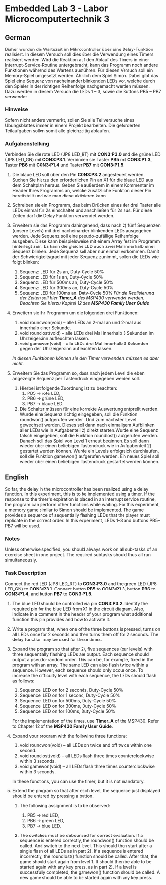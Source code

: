 # Embedded Lab 3 - Labor Microcomputertechnik 3

## German


Bisher wurden die Wartezeit im Mikrocontroller über eine Delay-Funktion realisiert. In diesem Versuch soll dies über die Verwendung eines Timers realisiert werden. Wird die Reaktion auf den Ablauf des Timers in einer Interrupt-Service-Routine untergebracht, kann das Programm noch andere Funktionen während des Wartens ausführen. Für diesen Versuch soll ein Memory-Spiel umgesetzt werden. Ähnlich dem Spiel Simon.
Dabei gibt das Spiel eine Sequenz von nacheinander blinkenden LEDs vor, welche durch den Spieler in der richtigen Reihenfolge nachgemacht werden müssen. Dazu werden in diesem Versuch die LEDs 1 – 3, sowie die Buttons PB5 – PB7 verwendet.

### Hinweise

Sofern nicht anders vermerkt, sollen Sie alle Teilversuche eines Übungsblattes immer in einem Projekt bearbeiten. Die geforderten Teilaufgaben sollen somit alle gleichzeitig ablaufen.

### Aufgabenstellung

Verbinden Sie die rote LED (JP8 LED_RT) mit **CON3:P3.0** und die grüne LED (JP8 LED_GN) mit
**CON3:P3.1**.
Verbinden sie Taster **PB5** mit **CON3:P1.3**, Taster **PB6** mit **CON3:P1.4** und Taster **PB7** mit **CON3:P1.5**.

1. Die blaue LED soll über den Pin **CON3:P3.2** angesteuert werden. Suchen Sie hierzu den erforderlichen Pin an X1 für die blaue LED aus dem Schaltplan heraus. Geben Sie außerdem in einem Kommentar im Header Ihres Programms an, welche zusätzliche Funktion dieser Pin bereitstellt und wie man diese aktivieren kann.

1. Schreiben sie ein Programm, das beim Drücken eines der drei Taster alle LEDs einmal für 2s einschaltet und anschließen für 2s aus. Für diese Zeiten darf die Delay Funktion verwendet werden.

1. Erweitern sie das Programm dahingehend, dass nach 2) fünf Sequenzen (unsere Levels) mit drei nacheinander blinkenden LEDs ausgegeben werden. Jede Sequenz soll eine pseudo-zufällige Reihenfolge ausgeben. Diese kann beispielsweise mit einem Array fest im Programm hinterlegt sein. Es kann die gleiche LED auch zwei Mal innerhalb einer Sequenz blinken. Jede Sequenz soll aber nur einmal vorkommen. Damit der Schwierigkeitsgrad mit jeder Sequenz zunimmt, sollen die LEDs wie folgt blinken:
    1. Sequenz: LED für 2s an, Duty-Cycle 50%
    1. Sequenz: LED für 1s an, Duty-Cycle 50%
    1. Sequenz: LED für 500ms an, Duty-Cycle 50%
    1. Sequenz: LED für 300ms an, Duty-Cycle 50%
    1. Sequenz: LED für 100ms an, Duty-Cycle 50%
    *Für die Realisierung der Zeiten soll hier **Timer_A** des MSP430 verwendet werden. Beachten Sie hierzu Kapitel 12 des **MSP430 Family User Guide***

1. Erweitern sie ihr Programm um die folgenden drei Funktionen:
    1. void roundwon(void) – alle LEDs an 2-mal an und 2-mal aus innerhalb einer Sekunde.
    1. void roundlost(void) – alle LEDs drei Mal innerhalb 3 Sekunden im Uhrzeigersinn aufleuchten lassen.
    1. void gamewon(void) – alle LEDs drei Mal innerhalb 3 Sekunden gegen den Uhrzeigersinn aufleuchten lassen.

    *In diesen Funktionen können sie den Timer verwenden, müssen es aber nicht.*

1. Erweitern Sie das Programm so, dass nach jedem Level die eben angezeigte Sequenz per Tastendruck eingegeben werden soll.
    1. Hierbei ist folgende Zuordnung ist zu beachten:
        1. PB5 -> rote LED,
        1. PB6 -> grüne LED,
        1. PB7 -> blaue LED.
    1. Die Schalter müssen für eine korrekte Auswertung entprellt werden. Wurde eine Sequenz richtig eingegeben, soll die Funktion roundwon() aufgerufen werden. Und zum nächsten Level gewechselt werden. Dieses soll dann nach einmaligem Aufblinken aller LEDs wie in Aufgabenteil 2) direkt starten.Wurde eine Sequenz falsch eingegeben, soll die Funktion roundlost() aufgerufen werden. Danach soll das Spiel von Level 1 erneut beginnen. Es soll dann wieder über einen beliebigen Tastendruck wie in Aufgabenteil 2) gestartet werden können. Wurde ein Levels erfolgreich durchlaufen, soll die Funktion gamewon() aufgerufen werden. Ein neues Spiel soll wieder über einen beliebigen Tastendruck gestartet werden können.

## English


So far, the delay in the microcontroller has been realized using a delay function. In this experiment, this is to be implemented using a timer. If the response to the timer's expiration is placed in an interrupt service routine, the program can perform other functions while waiting. For this experiment, a memory game similar to Simon should be implemented. The game provides a sequence of sequentially flashing LEDs that the player must replicate in the correct order. In this experiment, LEDs 1–3 and buttons PB5–PB7 will be used.

### Notes

Unless otherwise specified, you should always work on all sub-tasks of an exercise sheet in one project. The required subtasks should thus all run simultaneously.

### Task Description

Connect the red LED (JP8 LED_RT) to **CON3:P3.0** and the green LED (JP8 LED_GN) to
**CON3:P3.1**.
Connect button **PB5** to **CON3:P1.3**, button **PB6** to **CON3:P1.4**, and button **PB7** to **CON3:P1.5**.

1. The blue LED should be controlled via pin **CON3:P3.2**. Identify the required pin for the blue LED from X1 in the circuit diagram. Also, indicate in a comment in the header of your program what additional function this pin provides and how to activate it.

1. Write a program that, when one of the three buttons is pressed, turns on all LEDs once for 2 seconds and then turns them off for 2 seconds. The delay function may be used for these times.

1. Expand the program so that after 2), five sequences (our levels) with three sequentially flashing LEDs are output. Each sequence should output a pseudo-random order. This can be, for example, fixed in the program with an array. The same LED can also flash twice within a sequence. However, each sequence should only occur once. To increase the difficulty level with each sequence, the LEDs should flash as follows:
    1. Sequence: LED on for 2 seconds, Duty-Cycle 50%
    1. Sequence: LED on for 1 second, Duty-Cycle 50%
    1. Sequence: LED on for 500ms, Duty-Cycle 50%
    1. Sequence: LED on for 300ms, Duty-Cycle 50%
    1. Sequence: LED on for 100ms, Duty-Cycle 50%

    For the implementation of the times, use **Timer_A** of the MSP430. Refer to Chapter 12 of the **MSP430 Family User Guide**.

1. Expand your program with the following three functions:
    1. void roundwon(void) – all LEDs on twice and off twice within one second.
    1. void roundlost(void) – all LEDs flash three times counterclockwise within 3 seconds.
    1. void gamewon(void) – all LEDs flash three times counterclockwise within 3 seconds.

    In these functions, you can use the timer, but it is not mandatory.

1. Extend the program so that after each level, the sequence just displayed should be entered by pressing a button.
    1. The following assignment is to be observed:
        1. PB5 -> red LED,
        1. PB6 -> green LED,
        1. PB7 -> blue LED.

    1. The switches must be debounced for correct evaluation. If a sequence is entered correctly, the roundwon() function should be called. And switch to the next level. This should then start after a single flash of all LEDs as in part 2). If a sequence is entered incorrectly, the roundlost() function should be called. After that, the game should start again from level 1. It should then be able to be started again with any key press, as in part 2). If a level is successfully completed, the gamewon() function should be called. A new game should be able to be started again with any key press.
